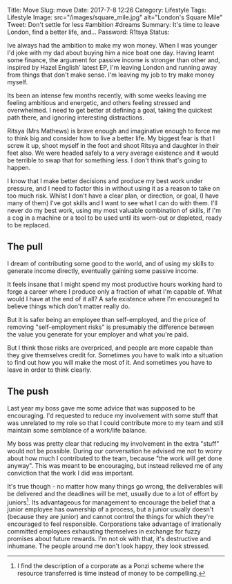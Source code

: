 Title: Move
Slug: move
Date: 2017-7-8 12:26
Category: Lifestyle
Tags: Lifestyle
Image: src="/images/square_mile.jpg" alt="London's Square Mile"
Tweet: Don't settle for less #ambition #dreams
Summary: It's time to leave London, find a better life, and… 
Password: R1tsya
Status: 



Ive always had the ambition to make my won money. When I was younger I'd joke with my dad about buying him a nice boat one day. Having learnt some finance, the argument for passive income is stronger than other and, inspired by Hazel English' latest EP, I'm leaving London and running away from things that don't make sense. I'm leaving my job  to try make money myself.

Its been an intense few months recently, with some weeks leaving me feeling ambitious and energetic, and others feeling stressed and overwhelmed. I need to get better at defining a goal, taking the quickest path there, and ignoring interesting distractions.

Ritsya (Mrs Mathews) is brave enough and imaginative enough to force me to think big and consider how to live a better life. My biggest fear is that I screw it up, shoot myself in the foot and shoot Ritsya and daughter in their feet also. We were headed safely to a very average existence and it would be terrible to swap that for something less. I don't think that's going to happen.

I know that I make better decisions and produce my best work under pressure, and I need to factor this in without using it as a reason to take on too much risk. Whilst I don't have a clear plan, or direction, or goal, (I have many of them) I've got skills and I want to see what I can do with them. I'll never do my best work, using my most valuable combination of skills, if I'm a cog in a machine or a tool to be used until its worn-out or depleted, ready to be replaced. 

## The pull

I dream of contributing some good to the world, and of using my skills to generate income directly, eventually gaining some passive income.

It feels insane that I might spend my most productive hours working hard to forge a career where I produce only a fraction of what I'm capable of. What would I have at the end of it all? A safe existence where I'm encouraged to believe things which don't matter really do.  

But it is safer being an employee than self-employed, and the price of removing "self-employment risks" is presumably the difference between the value you generate for your employer and what you're paid. 

But I think those risks are overpriced, and people are more capable than they give themselves credit for. Sometimes you have to walk into a situation to find out how you will make the most of it. And sometimes you have to leave in order to think clearly.

## The push

Last year my boss gave me some advice that was supposed to be encouraging. I'd requested to reduce my involvement with some stuff that was unrelated to my role so that I could contribute more to my team and still maintain some semblance of a work/life balance. 

My boss was pretty clear that reducing my involvement in the extra "stuff" would not be possible. During our conversation he advised me not to worry about how much I contributed to the team, because "the work will get done anyway". This was meant to be encouraging, but instead relieved me of any conviction that the work I did was important. 

It's true though - no matter how many things go wrong, the deliverables will be delivered and the deadlines will be met, usually due to a lot of effort by juniors[^1]. Its advantageous for management to encourage the belief that a junior employee has ownership of a process, but a junior usually doesn't (because they are junior) and cannot control the things for which they're encouraged to feel responsible. Corporations take advantage of irrationally committed employees exhausting themselves in exchange for fuzzy promises about future rewards. I'm not ok with that, it's destructive and inhumane. The people around me don't look happy, they look stressed.	

[^1]: I find the description of a corporate as a Ponzi scheme where the resource transferred is time instead of money to be compelling.

 